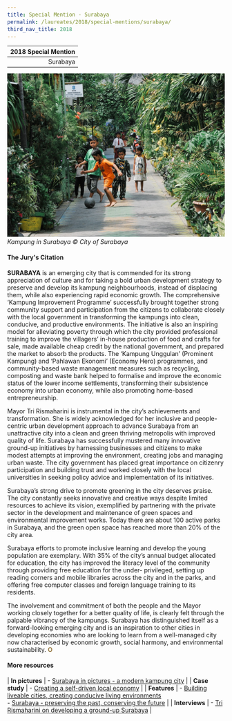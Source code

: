 ```yaml
---
title: Special Mention - Surabaya
permalink: /laureates/2018/special-mentions/surabaya/
third_nav_title: 2018
---
```


| 2018 Special Mention |
|---:|
| Surabaya |

![Surabaya Kampung](/images/special-mentions/surabaya.jpg)_Kampung in Surabaya © City of Surabaya_

#### **The Jury's Citation**

**SURABAYA** is an emerging city that is commended for its strong appreciation of culture and for taking a bold urban development strategy to preserve and develop its kampung neighbourhoods, instead of displacing them, while also experiencing rapid economic growth. The comprehensive ‘Kampung Improvement Programme’ successfully brought together strong community support and participation from the citizens to collaborate closely with the local government in transforming the kampungs into clean, conducive, and productive environments. The initiative is also an inspiring model for alleviating poverty through which the city provided professional training to improve the villagers’ in-house production of food and crafts for sale, made available cheap credit by the national government, and prepared the market to absorb the products. The ‘Kampung Unggulan’ (Prominent Kampung) and ‘Pahlawan Ekonomi’ (Economy Hero) programmes, and community-based waste management measures such as recycling, composting and waste bank helped to formalise and improve the economic status of the lower income settlements, transforming their subsistence economy into urban economy, while also promoting home-based entrepreneurship. 

Mayor Tri Rismaharini is instrumental in the city’s achievements and transformation. She is widely acknowledged for her inclusive and people-centric urban development approach to advance Surabaya from an unattractive city into a clean and green thriving metropolis with improved quality of life. Surabaya has successfully mustered many innovative ground-up initiatives by harnessing businesses and citizens to make modest attempts at improving the environment, creating jobs and managing urban waste. The city government has placed great importance on citizenry participation and building trust and worked closely with the local universities in seeking policy advice and implementation of its initiatives. 

Surabaya’s strong drive to promote greening in the city deserves praise. The city constantly seeks innovative and creative ways despite limited resources to achieve its vision, exemplified by partnering with the private sector in the development and maintenance of green spaces and environmental improvement works. Today there are about 100 active parks in Surabaya, and the green open space has reached more than 20% of the city area. 

Surabaya efforts to promote inclusive learning and develop the young population are exemplary. With 35% of the city’s annual budget allocated for education, the city has improved the literacy level of the community through providing free education for the under- privileged, setting up reading corners and mobile libraries across the city and in the parks, and offering free computer classes and foreign language training to its residents. 

The involvement and commitment of both the people and the Mayor working closely together for a better quality of life, is clearly felt through the palpable vibrancy of the kampungs. Surabaya has distinguished itself as a forward-looking emerging city and is an inspiration to other cities in developing economies who are looking to learn from a well-managed city now characterised by economic growth, social harmony, and environmental sustainability. **<font color="#967942">O</font>** 

#### **More resources**

| **In pictures** | - [Surabaya in pictures - a modern kampung city](/resources/in-pictures/surabaya/) |
| **Case study** | - [Creating a self-driven local economy](/resources/case-studies/creating-self-driven-local-economy/) |
| **Features** | - [Building liveable cities, creating conducive living environments](/resources/features/building-liveable-cities/) <br> - [Surabaya - preserving the past, conserving the future](/resources/features/preserving-past-conserving-future/) |
| **Interviews** | - [Tri Rismaharini on developing a ground-up Surabaya](/resources/interviews/developing-groundup-surabaya/) |
